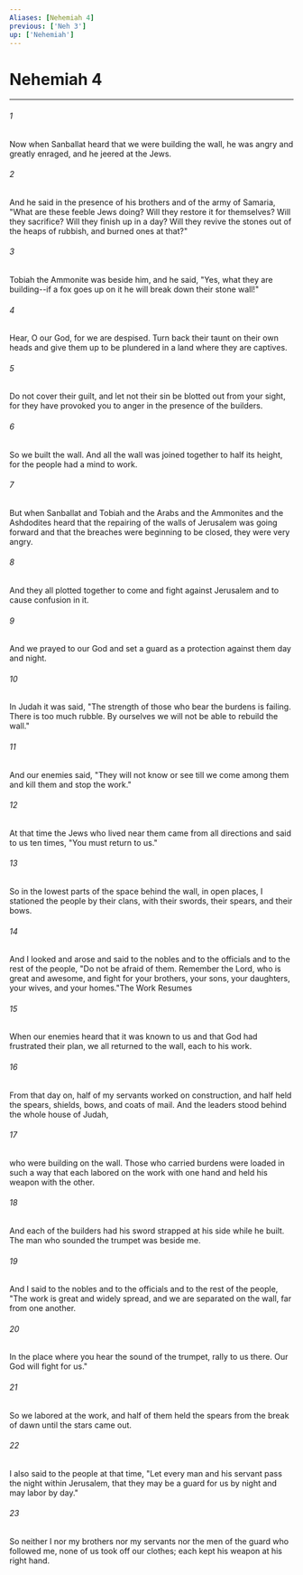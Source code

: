 ```yaml
---
Aliases: [Nehemiah 4]
previous: ['Neh 3']
up: ['Nehemiah']
---
```

# Nehemiah 4

***

 

###### 1 
Now when Sanballat heard that we were building the wall, he was angry and greatly enraged, and he jeered at the Jews. 
 

###### 2 
And he said in the presence of his brothers and of the army of Samaria, "What are these feeble Jews doing? Will they restore it for themselves? Will they sacrifice? Will they finish up in a day? Will they revive the stones out of the heaps of rubbish, and burned ones at that?" 
 

###### 3 
Tobiah the Ammonite was beside him, and he said, "Yes, what they are building--if a fox goes up on it he will break down their stone wall!" 
 

###### 4 
Hear, O our God, for we are despised. Turn back their taunt on their own heads and give them up to be plundered in a land where they are captives. 
 

###### 5 
Do not cover their guilt, and let not their sin be blotted out from your sight, for they have provoked you to anger in the presence of the builders.
 
 

###### 6 
So we built the wall. And all the wall was joined together to half its height, for the people had a mind to work.
 
 

###### 7 
But when Sanballat and Tobiah and the Arabs and the Ammonites and the Ashdodites heard that the repairing of the walls of Jerusalem was going forward and that the breaches were beginning to be closed, they were very angry. 
 

###### 8 
And they all plotted together to come and fight against Jerusalem and to cause confusion in it. 
 

###### 9 
And we prayed to our God and set a guard as a protection against them day and night.
 
 

###### 10 
In Judah it was said, "The strength of those who bear the burdens is failing. There is too much rubble. By ourselves we will not be able to rebuild the wall." 
 

###### 11 
And our enemies said, "They will not know or see till we come among them and kill them and stop the work." 
 

###### 12 
At that time the Jews who lived near them came from all directions and said to us ten times, "You must return to us." 
 

###### 13 
So in the lowest parts of the space behind the wall, in open places, I stationed the people by their clans, with their swords, their spears, and their bows. 
 

###### 14 
And I looked and arose and said to the nobles and to the officials and to the rest of the people, "Do not be afraid of them. Remember the Lord, who is great and awesome, and fight for your brothers, your sons, your daughters, your wives, and your homes."The Work Resumes
 
 

###### 15 
When our enemies heard that it was known to us and that God had frustrated their plan, we all returned to the wall, each to his work. 
 

###### 16 
From that day on, half of my servants worked on construction, and half held the spears, shields, bows, and coats of mail. And the leaders stood behind the whole house of Judah, 
 

###### 17 
who were building on the wall. Those who carried burdens were loaded in such a way that each labored on the work with one hand and held his weapon with the other. 
 

###### 18 
And each of the builders had his sword strapped at his side while he built. The man who sounded the trumpet was beside me. 
 

###### 19 
And I said to the nobles and to the officials and to the rest of the people, "The work is great and widely spread, and we are separated on the wall, far from one another. 
 

###### 20 
In the place where you hear the sound of the trumpet, rally to us there. Our God will fight for us."
 
 

###### 21 
So we labored at the work, and half of them held the spears from the break of dawn until the stars came out. 
 

###### 22 
I also said to the people at that time, "Let every man and his servant pass the night within Jerusalem, that they may be a guard for us by night and may labor by day." 
 

###### 23 
So neither I nor my brothers nor my servants nor the men of the guard who followed me, none of us took off our clothes; each kept his weapon at his right hand.
 
